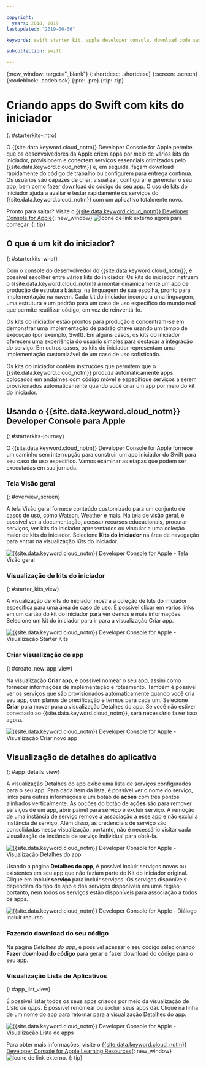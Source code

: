 ```yaml
---

copyright:
  years: 2018, 2019
lastupdated: "2019-06-06"

keywords: swift starter kit, apple developer console, download code swift, app details swift, create swift app

subcollection: swift

---
```


{:new_window: target="_blank"}
{:shortdesc: .shortdesc}
{:screen: .screen}
{:codeblock: .codeblock}
{:pre: .pre}
{:tip: .tip}

# Criando apps do Swift com kits do iniciador
{: #starterkits-intro}

O {{site.data.keyword.cloud_notm}} Developer Console for Apple permite que os desenvolvedores da Apple criem apps por meio de vários kits do iniciador, provisionem e conectem serviços essenciais otimizados pelo {{site.data.keyword.cloud_notm}} e, em seguida, façam download rapidamente do código de trabalho ou configurem para entrega contínua. Os usuários são capazes de criar, visualizar, configurar e gerenciar o seu app, bem como fazer download do código do seu app. O uso de kits do iniciador ajuda a avaliar e testar rapidamente os serviços do {{site.data.keyword.cloud_notm}} com um aplicativo totalmente novo.

Pronto para saltar? Visite o [{{site.data.keyword.cloud_notm}} Developer Console for Apple](https://{DomainName}/developer/appledevelopment/starter-kits){: new_window} ![Ícone de link externo](../../icons/launch-glyph.svg "Ícone de link externo") agora para começar.
{: tip}

## O que é um kit do iniciador?
{: #starterkits-what}

Com o console do desenvolvedor do {{site.data.keyword.cloud_notm}}, é possível escolher entre vários kits do iniciador. Os kits do iniciador instruem o {{site.data.keyword.cloud_notm}} a montar dinamicamente um app de produção de estrutura básica, na linguagem de sua escolha, pronto para implementação na nuvem. Cada kit do iniciador incorpora uma linguagem, uma estrutura e um padrão para um caso de uso específico do mundo real que permite reutilizar código, em vez de reinventá-lo.

Os kits do iniciador estão prontos para produção e concentram-se em demonstrar uma implementação de padrão chave usando um tempo de execução (por exemplo, Swift). Em alguns casos, os kits do iniciador oferecem uma experiência do usuário simples para destacar a integração do serviço. Em outros casos, os kits do iniciador representam uma implementação customizável de um caso de uso sofisticado.

Os kits do iniciador contêm instruções que permitem que o {{site.data.keyword.cloud_notm}} produza automaticamente apps colocados em andaimes com código móvel e especifique serviços a serem provisionados automaticamente quando você criar um app por meio do kit do iniciador.

## Usando o  {{site.data.keyword.cloud_notm}}  Developer Console para Apple
{: #starterkits-journey}

O {{site.data.keyword.cloud_notm}} Developer Console for Apple fornece um caminho sem interrupção para construir um app iniciador do Swift para seu caso de uso específico. Vamos examinar as etapas que podem ser executadas em sua jornada.

### Tela Visão geral
{: #overview_screen}

A tela Visão geral fornece conteúdo customizado para um conjunto de casos de uso, como Watson, Weather e mais. Na tela de visão geral, é possível ver a documentação, acessar recursos educacionais, procurar serviços, ver kits do iniciador apresentados ou vincular a uma coleção maior de kits do iniciador. Selecione **Kits do iniciador** na área de navegação para entrar na visualização Kits do iniciador.

![{{site.data.keyword.cloud_notm}} Developer Console for Apple - Tela Visão geral](images/overview_screen.png "Tela Visão geral")

### Visualização de kits do iniciador
{: #starter_kits_view}

A visualização de kits do iniciador mostra a coleção de kits do iniciador específica para uma área de caso de uso. É possível clicar em vários links em um cartão do kit do iniciador para ver demos e mais informações. Selecione um kit do iniciador para ir para a visualização Criar app.

![{{site.data.keyword.cloud_notm}} Developer Console for Apple - Visualização Starter Kits](images/starter_kits_screen.png "Visualização Starter Kits")

### Criar visualização de app
{: #create_new_app_view}

Na visualização **Criar app**, é possível nomear o seu app, assim como fornecer informações de implementação e roteamento. Também é possível ver os serviços que são provisionados automaticamente quando você cria seu app, com planos de precificação e termos para cada um. Selecione **Criar** para mover para a visualização Detalhes do app. Se você não estiver conectado ao {{site.data.keyword.cloud_notm}}, será necessário fazer isso agora.

![{{site.data.keyword.cloud_notm}} Developer Console for Apple - Visualização Criar novo app](images/create_new_project_screen.png "Visualização Criar novo app")

## Visualização de detalhes do aplicativo
{: #app_details_view}

A visualização Detalhes do app exibe uma lista de serviços configurados para o seu app. Para cada item da lista, é possível ver o nome do serviço, links para outras informações e um botão de **ações** com três pontos alinhados verticalmente. As opções do botão de **ações** são para remover serviços de um app, abrir painel para serviço e excluir serviço. A remoção de uma instância de serviço remove a associação a esse app e não exclui a instância de serviço. Além disso, as credenciais de serviço são consolidadas nessa visualização, portanto, não é necessário visitar cada visualização de instância de serviço individual para obtê-la.

![{{site.data.keyword.cloud_notm}} Developer Console for Apple - Visualização Detalhes do app](images/project_details_screen.png "Visualização Detalhes do app")

Usando a página **Detalhes do app**, é possível incluir serviços novos ou existentes em seu app que não faziam parte do Kit do iniciador original. Clique em **Incluir serviço** para incluir serviços. Os serviços disponíveis dependem do tipo de app e dos serviços disponíveis em uma região; portanto, nem todos os serviços estão disponíveis para associação a todos os apps.

![{{site.data.keyword.cloud_notm}} Developer Console for Apple - Diálogo Incluir recurso](images/add_resource_screen.png "Diálogo Incluir recurso")

### Fazendo download do seu código

Na página _Detalhes do app_, é possível acessar o seu código selecionando **Fazer download do código** para gerar e fazer download do código para o seu app.

### Visualização Lista de Aplicativos
{: #app_list_view}

É possível listar todos os seus apps criados por meio da visualização de _Lista de apps_. É possível renomear ou excluir seus apps daí. Clique na linha de um nome do app para retornar para a visualização Detalhes do app.

![{{site.data.keyword.cloud_notm}} Developer Console for Apple - Visualização Lista de apps](images/project_list_screen.png "Visualização Lista de apps")

Para obter mais informações, visite o [{{site.data.keyword.cloud_notm}} Developer Console for Apple Learning Resources](https://{DomainName}/developer/appledevelopment/learning-resources){: new_window} ![Ícone de link externo](../../icons/launch-glyph.svg "Ícone de link externo").
{: tip}
